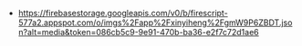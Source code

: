 - https://firebasestorage.googleapis.com/v0/b/firescript-577a2.appspot.com/o/imgs%2Fapp%2Fxinyiheng%2FgmW9P6ZBDT.json?alt=media&token=086cb5c9-9e91-470b-ba36-e2f7c72d1ae6
